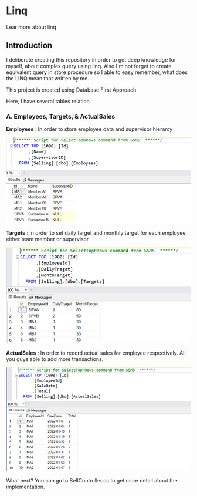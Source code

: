 # Linq
Lear more about linq

## Introduction
I deliberate creating this repository in order to get deep knowledge for myself, about complex query using linq. 
Also I'm not forget to create equivalent query in store procedure so I able to easy remember, what does the LINQ mean that written by me.

This project is created using Database First Approach

Here, I have several tables relation

### A. Employees, Targets, & ActualSales

<b>Employees</b> : In order to store employee data and supervisor hierarcy

![Test Image 1](https://github.com/khoirmuhammad/Linq/blob/master/Employee.PNG)

<b>Targets</b> : In order to set daily target and monthly target for each employee, either team member or supervisor

![Test Image 2](https://github.com/khoirmuhammad/Linq/blob/master/Target.PNG)

<b>ActualSales</b> : In order to record actual sales for employee respectively. All you guys able to add more transactions.

![Test Image 2](https://github.com/khoirmuhammad/Linq/blob/master/Actual%20Sales.PNG)


What next? You can go to SellController.cs to get more detail about the implementation.
